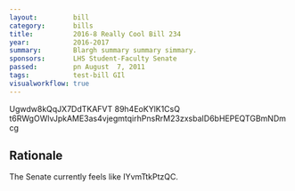 ```yaml
---
layout:         bill
category:       bills
title:          2016-8 Really Cool Bill 234
year:           2016-2017
summary:        Blargh summary summary simmary.
sponsors:       LHS Student-Faculty Senate
passed:         pn August  7, 2011
tags:           test-bill GIl
visualworkflow: true
---
```



Ugwdw8kQqJX7DdTKAFVT 89h4EoKYlK1CsQ t6RWgOWlvJpkAME3as4vjegmtqirhPnsRrM23zxsbaID6bHEPEQTGBmNDmcg 




Rationale
---------
The Senate currently feels like IYvmTtkPtzQC.
